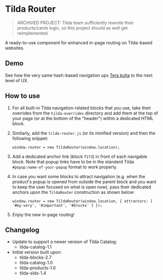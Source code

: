 # Tilda Router

> ARCHIVED PROJECT: Tilda team sufficiently rewrote their products/cards logic, so this project should as well get reimplemented.

A ready-to-use component for enhanced in-page routing on Tilda-based websites.


## Demo

See how the very same hash-based navigation ups [Tera kulta](terakulta.com) to the next level of UX.

[//]: # (TODO: Add a cool screencast from the Tk main page.)


## How to use

1. For all built-in Tilda navigation-related blocks that you use, take their overrides from the `tilda-overrides` 
directory and add them at the top of your page (or at the bottom of the "header") within a dedicated HTML block.

2. Similarly, add the `tilda-router.js` (or its minified version) and then the following snippet:

   ```
   window.router = new TildaRouter(window.location);
   ```

3. Add a dedicated anchor link (block `T173`) in front of each navigable block. Note that popup links have to be in the 
standard Tilda `#popup:name-of-your-popup` format to work properly.

4. In case you want some blocks to attract navigation (e.g. when the product's popup is opened from outside the parent 
block and you want to keep the user focused on what is open now), pass their dedicated anchors upon the `TildaRouter` 
construction as shown below:

   ```
   window.router = new TildaRouter(window.location, { attractors: [ '#my-very', '#important', '#blocks' ] });
   ```

5. Enjoy the new in-page routing!


## Changelog

- Update to support a newer version of Tilda Catalog:
  - tilda-catalog-1.1
- Initial version built upon:
  - tilda-blocks-2.7 
  - tilda-catalog-1.0
  - tilda-products-1.0
  - tilda-slds-1.4
